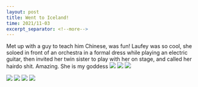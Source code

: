```yaml
---
layout: post
title: Went to Iceland!
time: 2021/11-03
excerpt_separator: <!--more-->
---
```

Met up with a guy to teach him Chinese, was fun!
Laufey was so cool, she soloed in front of an orchestra in a formal dress while playing an electric guitar, then invited her twin sister to play with her on stage, and called her hairdo shit. Amazing. She is my goddess
<img src="{{site.baseurl}}//assets/Images/iceland/iceland (1).jpg">
<img src="{{site.baseurl}}//assets/Images/iceland/iceland (2).jpg">
<img src="{{site.baseurl}}//assets/Images/iceland/iceland (3).jpg">
<!--more-->
<img src="{{site.baseurl}}//assets/Images/iceland/iceland (4).jpg">
<img src="{{site.baseurl}}//assets/Images/iceland/iceland (5).jpg">
<img src="{{site.baseurl}}//assets/Images/iceland/iceland (6).jpg">
<img src="{{site.baseurl}}//assets/Images/iceland/iceland (7).jpg">